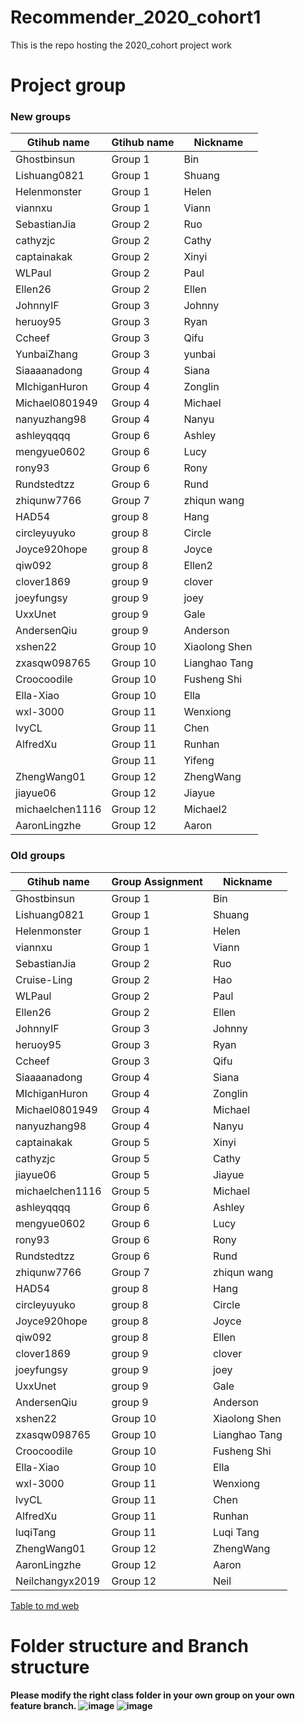 # Recommender_2020_cohort1
This is the repo hosting the 2020_cohort project work

# Project group

### New groups
| Gtihub name     | Gtihub name | Nickname      |
| --------------- | ----------- | ------------- |
| Ghostbinsun     | Group 1     | Bin           |
| Lishuang0821    | Group 1     | Shuang        |
| Helenmonster    | Group 1     | Helen         |
| viannxu         | Group 1     | Viann         |
| SebastianJia    | Group 2     | Ruo           |
| cathyzjc        | Group 2     | Cathy         |
| captainakak     | Group 2     | Xinyi         |
| WLPaul          | Group 2     | Paul          |
| Ellen26         | Group 2     | Ellen         |
| JohnnyIF        | Group 3     | Johnny        |
| heruoy95        | Group 3     | Ryan          |
| Ccheef          | Group 3     | Qifu          |
| YunbaiZhang     | Group 3     | yunbai        |
| Siaaaanadong    | Group 4     | Siana         |
| MIchiganHuron   | Group 4     | Zonglin       |
| Michael0801949  | Group 4     | Michael       |
| nanyuzhang98    | Group 4     | Nanyu         |
| ashleyqqqq      | Group 6     | Ashley        |
| mengyue0602     | Group 6     | Lucy          |
| rony93          | Group 6     | Rony          |
| Rundstedtzz     | Group 6     | Rund          |
| zhiqunw7766     | Group 7     | zhiqun wang   |
| HAD54           | group 8     | Hang          |
| circleyuyuko    | group 8     | Circle        |
| Joyce920hope    | group 8     | Joyce         |
| qiw092          | group 8     | Ellen2        |
| clover1869      | group 9     | clover        |
| joeyfungsy      | group 9     | joey          |
| UxxUnet         | group 9     | Gale          |
| AndersenQiu     | group 9     | Anderson      |
| xshen22         | Group 10    | Xiaolong Shen |
| zxasqw098765    | Group 10    | Lianghao Tang |
| Croocoodile     | Group 10    | Fusheng Shi   |
| Ella-Xiao       | Group 10    | Ella          |
| wxl-3000        | Group 11    | Wenxiong      |
| lvyCL           | Group 11    | Chen          |
| AlfredXu        | Group 11    | Runhan        |
|                 | Group 11    | Yifeng        |
| ZhengWang01     | Group 12    | ZhengWang     |
| jiayue06        | Group 12    | Jiayue        |
| michaelchen1116 | Group 12    | Michael2      |
| AaronLingzhe    | Group 12    | Aaron         |


### Old groups
| Gtihub name     | Group Assignment | Nickname      |
| --------------- | ---------------- | ------------- |
| Ghostbinsun     | Group 1          | Bin           |
| Lishuang0821    | Group 1          | Shuang        |
| Helenmonster    | Group 1          | Helen         |
| viannxu         | Group 1          | Viann         |
| SebastianJia    | Group 2          | Ruo           |
| Cruise-Ling     | Group 2          | Hao           |
| WLPaul          | Group 2          | Paul          |
| Ellen26         | Group 2          | Ellen         |
| JohnnyIF        | Group 3          | Johnny        |
| heruoy95        | Group 3          | Ryan          |
| Ccheef          | Group 3          | Qifu          |
| Siaaaanadong    | Group 4          | Siana         |
| MIchiganHuron   | Group 4          | Zonglin       |
| Michael0801949  | Group 4          | Michael       |
| nanyuzhang98    | Group 4          | Nanyu         |
| captainakak     | Group 5          | Xinyi         |
| cathyzjc        | Group 5          | Cathy         |
| jiayue06        | Group 5          | Jiayue        |
| michaelchen1116 | Group 5          | Michael       |
| ashleyqqqq      | Group 6          | Ashley        |
| mengyue0602     | Group 6          | Lucy          |
| rony93          | Group 6          | Rony          |
| Rundstedtzz     | Group 6          | Rund          |
| zhiqunw7766     | Group 7          | zhiqun wang   |
| HAD54           | group 8          | Hang          |
| circleyuyuko    | group 8          | Circle        |
| Joyce920hope    | group 8          | Joyce         |
| qiw092          | group 8          | Ellen         |
| clover1869      | group 9          | clover        |
| joeyfungsy      | group 9          | joey          |
| UxxUnet         | group 9          | Gale          |
| AndersenQiu     | group 9          | Anderson      |
| xshen22         | Group 10         | Xiaolong Shen |
| zxasqw098765    | Group 10         | Lianghao Tang |
| Croocoodile     | Group 10         | Fusheng Shi   |
| Ella-Xiao       | Group 10         | Ella          |
| wxl-3000        | Group 11         | Wenxiong      |
| lvyCL           | Group 11         | Chen          |
| AlfredXu        | Group 11         | Runhan        |
| luqiTang        | Group 11         | Luqi Tang     |
| ZhengWang01     | Group 12         | ZhengWang     |
| AaronLingzhe    | Group 12         | Aaron         |
| Neilchangyx2019 | Group 12         | Neil          |

[Table to md web](https://tabletomarkdown.com/convert-spreadsheet-to-markdown/)

# Folder structure and Branch structure
<B>Please modify the right class folder in your own group on your own feature branch. <B/>
![image](https://user-images.githubusercontent.com/66924446/85090246-40539e80-b1aa-11ea-9dba-e0af49573d39.png)
![image](https://user-images.githubusercontent.com/66924446/85090090-e226bb80-b1a9-11ea-85da-f8f066374baa.png)

